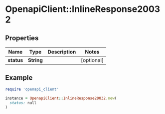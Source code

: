 # OpenapiClient::InlineResponse20032

## Properties

| Name | Type | Description | Notes |
| ---- | ---- | ----------- | ----- |
| **status** | **String** |  | [optional] |

## Example

```ruby
require 'openapi_client'

instance = OpenapiClient::InlineResponse20032.new(
  status: null
)
```

